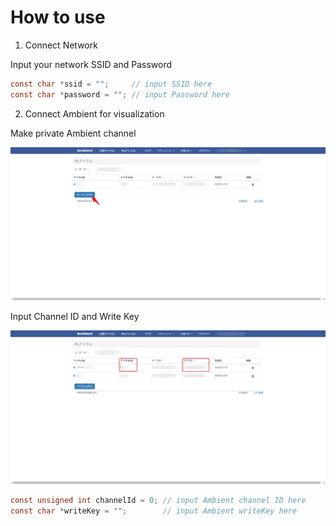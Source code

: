 # How to use

1. Connect Network

Input your network SSID and Password

```c
const char *ssid = "";     // input SSID here
const char *password = ""; // input Password here
```

2. Connect Ambient for visualization

Make private Ambient channel

<img src="https://github.com/mono0423/futon-public/blob/master/readme/1.png">

Input Channel ID and Write Key

<img src="https://github.com/mono0423/futon-public/blob/master/readme/2.png">

```c
const unsigned int channelId = 0; // input Ambient channel ID here
const char *writeKey = "";        // input Ambient writeKey here
```
